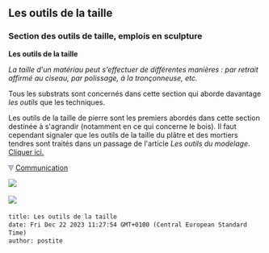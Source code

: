 ## Les outils de la taille
### Section des outils de taille, emplois en sculpture
 **Les outils de la taille**  

_La taille d'un matériau peut s'effectuer de différentes manières : par retrait affirmé au ciseau, par polissage, à la tronçonneuse, etc._

Tous les substrats sont concernés dans cette section qui aborde davantage _les outils_ que les techniques.

Les outils de la taille de pierre sont les premiers abordés dans cette section destinée à s'agrandir (notamment en ce qui concerne le bois). Il faut cependant signaler que les outils de la taille du plâtre et des mortiers tendres sont traités dans un passage de l'article _Les outils du modelage_. [Cliquer ici.](outilsmodelage.html#platre)



![](images/flechebas.gif) [Communication](http://www.artrealite.com/annonceurs.htm) 

[![](https://cbonvin.fr/sites/regie.artrealite.com/visuels/campagne1.png)](index-2.html#20131014)

![](https://cbonvin.fr/sites/regie.artrealite.com/visuels/campagne2.png)
```
title: Les outils de la taille
date: Fri Dec 22 2023 11:27:54 GMT+0100 (Central European Standard Time)
author: postite
```

